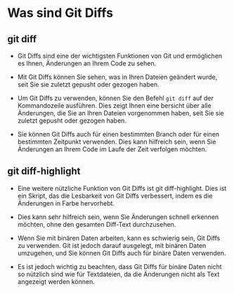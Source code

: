 # Was sind Git Diffs

## git diff
- Git Diffs sind eine der wichtigsten Funktionen von Git und ermöglichen es Ihnen,
Änderungen an Ihrem Code zu sehen. 

- Mit Git Diffs können Sie sehen, was in Ihren Dateien geändert wurde, seit Sie sie zuletzt gepusht oder gezogen haben.

- Um Git Diffs zu verwenden, können Sie den Befehl `git diff` auf der Kommandozeile
ausführen. Dies zeigt Ihnen eine bersicht über alle Änderungen, die Sie an Ihren
Dateien vorgenommen haben, seit Sie sie zuletzt gepusht oder gezogen haben.

- Sie können Git Diffs auch für einen bestimmten Branch oder für einen bestimmten
Zeitpunkt verwenden. Dies kann hilfreich sein, wenn Sie Änderungen an Ihrem Code
im Laufe der Zeit verfolgen möchten.

## git diff-highlight

- Eine weitere nützliche Funktion von Git Diffs ist git diff-highlight. Dies ist
ein Skript, das die Lesbarkeit von Git Diffs verbessert, indem es die Änderungen
in Farbe hervorhebt. 

- Dies kann sehr hilfreich sein, wenn Sie Änderungen schnell
erkennen möchten, ohne den gesamten Diff-Text durchzusehen.

- Wenn Sie mit binären Daten arbeiten, kann es schwierig sein, Git Diffs zu
verwenden. Git ist jedoch darauf ausgelegt, mit binären Daten umzugehen, und Sie
können Git Diffs auch für binäre Daten verwenden. 

- Es ist jedoch wichtig zu beachten, dass Git Diffs für binäre Daten nicht so nützlich sind wie für
Textdateien, da die Änderungen nicht als Text angezeigt werden können.




